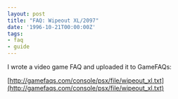 ```yaml
---
layout: post
title: "FAQ: Wipeout XL/2097"
date: '1996-10-21T00:00:00Z'
tags:
- faq
- guide
---
```


I wrote a video game FAQ and uploaded it to GameFAQs:

[http://gamefaqs.com/console/psx/file/wipeout_xl.txt](http://gamefaqs.com/console/psx/file/wipeout_xl.txt)
